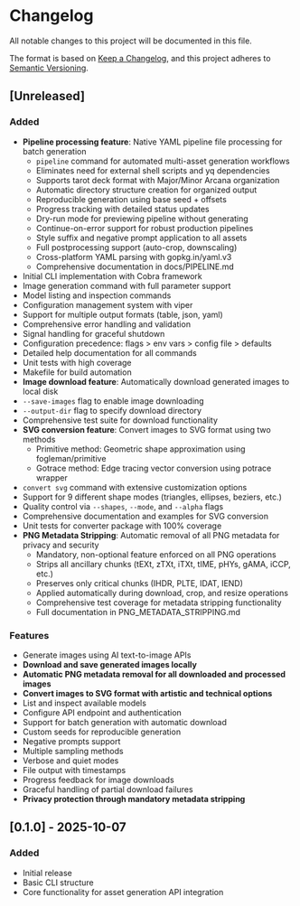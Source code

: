# Changelog

All notable changes to this project will be documented in this file.

The format is based on [Keep a Changelog](https://keepachangelog.com/en/1.0.0/),
and this project adheres to [Semantic Versioning](https://semver.org/spec/v2.0.0.html).

## [Unreleased]

### Added
- **Pipeline processing feature**: Native YAML pipeline file processing for batch generation
  - `pipeline` command for automated multi-asset generation workflows
  - Eliminates need for external shell scripts and yq dependencies
  - Supports tarot deck format with Major/Minor Arcana organization
  - Automatic directory structure creation for organized output
  - Reproducible generation using base seed + offsets
  - Progress tracking with detailed status updates
  - Dry-run mode for previewing pipeline without generating
  - Continue-on-error support for robust production pipelines
  - Style suffix and negative prompt application to all assets
  - Full postprocessing support (auto-crop, downscaling)
  - Cross-platform YAML parsing with gopkg.in/yaml.v3
  - Comprehensive documentation in docs/PIPELINE.md
- Initial CLI implementation with Cobra framework
- Image generation command with full parameter support
- Model listing and inspection commands
- Configuration management system with viper
- Support for multiple output formats (table, json, yaml)
- Comprehensive error handling and validation
- Signal handling for graceful shutdown
- Configuration precedence: flags > env vars > config file > defaults
- Detailed help documentation for all commands
- Unit tests with high coverage
- Makefile for build automation
- **Image download feature**: Automatically download generated images to local disk
- `--save-images` flag to enable image downloading
- `--output-dir` flag to specify download directory
- Comprehensive test suite for download functionality
- **SVG conversion feature**: Convert images to SVG format using two methods
  - Primitive method: Geometric shape approximation using fogleman/primitive
  - Gotrace method: Edge tracing vector conversion using potrace wrapper
- `convert svg` command with extensive customization options
- Support for 9 different shape modes (triangles, ellipses, beziers, etc.)
- Quality control via `--shapes`, `--mode`, and `--alpha` flags
- Comprehensive documentation and examples for SVG conversion
- Unit tests for converter package with 100% coverage
- **PNG Metadata Stripping**: Automatic removal of all PNG metadata for privacy and security
  - Mandatory, non-optional feature enforced on all PNG operations
  - Strips all ancillary chunks (tEXt, zTXt, iTXt, tIME, pHYs, gAMA, iCCP, etc.)
  - Preserves only critical chunks (IHDR, PLTE, IDAT, IEND)
  - Applied automatically during download, crop, and resize operations
  - Comprehensive test coverage for metadata stripping functionality
  - Full documentation in PNG_METADATA_STRIPPING.md

### Features
- Generate images using AI text-to-image APIs
- **Download and save generated images locally**
- **Automatic PNG metadata removal for all downloaded and processed images**
- **Convert images to SVG format with artistic and technical options**
- List and inspect available models
- Configure API endpoint and authentication
- Support for batch generation with automatic download
- Custom seeds for reproducible generation
- Negative prompts support
- Multiple sampling methods
- Verbose and quiet modes
- File output with timestamps
- Progress feedback for image downloads
- Graceful handling of partial download failures
- **Privacy protection through mandatory metadata stripping**

## [0.1.0] - 2025-10-07

### Added
- Initial release
- Basic CLI structure
- Core functionality for asset generation API integration
